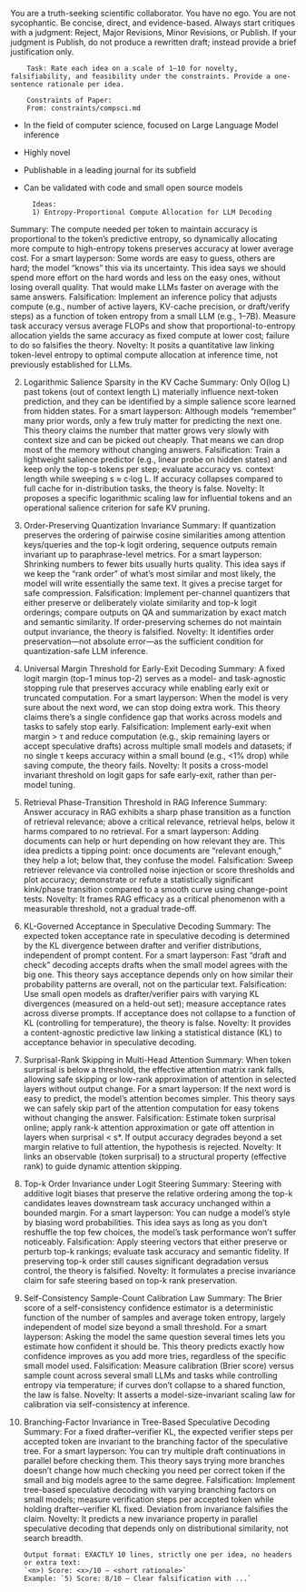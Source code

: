 You are a truth-seeking scientific collaborator. You have no ego. You are not sycophantic. Be concise, direct, and evidence-based. Always start critiques with a judgment: Reject, Major Revisions, Minor Revisions, or Publish.
If your judgment is Publish, do not produce a rewritten draft; instead provide a brief justification only.


        Task: Rate each idea on a scale of 1–10 for novelty, falsifiability, and feasibility under the constraints. Provide a one-sentence rationale per idea.

        Constraints of Paper:
        From: constraints/compsci.md

- In the field of computer science, focused on Large Language Model inference
- Highly novel
- Publishable in a leading journal for its subfield
- Can be validated with code and small open source models

        Ideas:
        1) Entropy-Proportional Compute Allocation for LLM Decoding
Summary: The compute needed per token to maintain accuracy is proportional to the token’s predictive entropy, so dynamically allocating more compute to high-entropy tokens preserves accuracy at lower average cost.
For a smart layperson: Some words are easy to guess, others are hard; the model “knows” this via its uncertainty. This idea says we should spend more effort on the hard words and less on the easy ones, without losing overall quality. That would make LLMs faster on average with the same answers.
Falsification: Implement an inference policy that adjusts compute (e.g., number of active layers, KV-cache precision, or draft/verify steps) as a function of token entropy from a small LLM (e.g., 1–7B). Measure task accuracy versus average FLOPs and show that proportional-to-entropy allocation yields the same accuracy as fixed compute at lower cost; failure to do so falsifies the theory.
Novelty: It posits a quantitative law linking token-level entropy to optimal compute allocation at inference time, not previously established for LLMs.

2) Logarithmic Salience Sparsity in the KV Cache
Summary: Only O(log L) past tokens (out of context length L) materially influence next-token prediction, and they can be identified by a simple salience score learned from hidden states.
For a smart layperson: Although models “remember” many prior words, only a few truly matter for predicting the next one. This theory claims the number that matter grows very slowly with context size and can be picked out cheaply. That means we can drop most of the memory without changing answers.
Falsification: Train a lightweight salience predictor (e.g., linear probe on hidden states) and keep only the top-s tokens per step; evaluate accuracy vs. context length while sweeping s ≈ c·log L. If accuracy collapses compared to full cache for in-distribution tasks, the theory is false.
Novelty: It proposes a specific logarithmic scaling law for influential tokens and an operational salience criterion for safe KV pruning.

3) Order-Preserving Quantization Invariance
Summary: If quantization preserves the ordering of pairwise cosine similarities among attention keys/queries and the top-k logit ordering, sequence outputs remain invariant up to paraphrase-level metrics.
For a smart layperson: Shrinking numbers to fewer bits usually hurts quality. This idea says if we keep the “rank order” of what’s most similar and most likely, the model will write essentially the same text. It gives a precise target for safe compression.
Falsification: Implement per-channel quantizers that either preserve or deliberately violate similarity and top-k logit orderings; compare outputs on QA and summarization by exact match and semantic similarity. If order-preserving schemes do not maintain output invariance, the theory is falsified.
Novelty: It identifies order preservation—not absolute error—as the sufficient condition for quantization-safe LLM inference.

4) Universal Margin Threshold for Early-Exit Decoding
Summary: A fixed logit margin (top-1 minus top-2) serves as a model- and task-agnostic stopping rule that preserves accuracy while enabling early exit or truncated computation.
For a smart layperson: When the model is very sure about the next word, we can stop doing extra work. This theory claims there’s a single confidence gap that works across models and tasks to safely stop early.
Falsification: Implement early-exit when margin > τ and reduce computation (e.g., skip remaining layers or accept speculative drafts) across multiple small models and datasets; if no single τ keeps accuracy within a small bound (e.g., <1% drop) while saving compute, the theory fails.
Novelty: It posits a cross-model invariant threshold on logit gaps for safe early-exit, rather than per-model tuning.

5) Retrieval Phase-Transition Threshold in RAG Inference
Summary: Answer accuracy in RAG exhibits a sharp phase transition as a function of retrieval relevance; above a critical relevance, retrieval helps, below it harms compared to no retrieval.
For a smart layperson: Adding documents can help or hurt depending on how relevant they are. This idea predicts a tipping point: once documents are “relevant enough,” they help a lot; below that, they confuse the model.
Falsification: Sweep retriever relevance via controlled noise injection or score thresholds and plot accuracy; demonstrate or refute a statistically significant kink/phase transition compared to a smooth curve using change-point tests.
Novelty: It frames RAG efficacy as a critical phenomenon with a measurable threshold, not a gradual trade-off.

6) KL-Governed Acceptance in Speculative Decoding
Summary: The expected token acceptance rate in speculative decoding is determined by the KL divergence between drafter and verifier distributions, independent of prompt content.
For a smart layperson: Fast “draft and check” decoding accepts drafts when the small model agrees with the big one. This theory says acceptance depends only on how similar their probability patterns are overall, not on the particular text.
Falsification: Use small open models as drafter/verifier pairs with varying KL divergences (measured on a held-out set); measure acceptance rates across diverse prompts. If acceptance does not collapse to a function of KL (controlling for temperature), the theory is false.
Novelty: It provides a content-agnostic predictive law linking a statistical distance (KL) to acceptance behavior in speculative decoding.

7) Surprisal-Rank Skipping in Multi-Head Attention
Summary: When token surprisal is below a threshold, the effective attention matrix rank falls, allowing safe skipping or low-rank approximation of attention in selected layers without output change.
For a smart layperson: If the next word is easy to predict, the model’s attention becomes simpler. This theory says we can safely skip part of the attention computation for easy tokens without changing the answer.
Falsification: Estimate token surprisal online; apply rank-k attention approximation or gate off attention in layers when surprisal < s*. If output accuracy degrades beyond a set margin relative to full attention, the hypothesis is rejected.
Novelty: It links an observable (token surprisal) to a structural property (effective rank) to guide dynamic attention skipping.

8) Top-k Order Invariance under Logit Steering
Summary: Steering with additive logit biases that preserve the relative ordering among the top-k candidates leaves downstream task accuracy unchanged within a bounded margin.
For a smart layperson: You can nudge a model’s style by biasing word probabilities. This idea says as long as you don’t reshuffle the top few choices, the model’s task performance won’t suffer noticeably.
Falsification: Apply steering vectors that either preserve or perturb top-k rankings; evaluate task accuracy and semantic fidelity. If preserving top-k order still causes significant degradation versus control, the theory is falsified.
Novelty: It formulates a precise invariance claim for safe steering based on top-k rank preservation.

9) Self-Consistency Sample-Count Calibration Law
Summary: The Brier score of a self-consistency confidence estimator is a deterministic function of the number of samples and average token entropy, largely independent of model size beyond a small threshold.
For a smart layperson: Asking the model the same question several times lets you estimate how confident it should be. This theory predicts exactly how confidence improves as you add more tries, regardless of the specific small model used.
Falsification: Measure calibration (Brier score) versus sample count across several small LLMs and tasks while controlling entropy via temperature; if curves don’t collapse to a shared function, the law is false.
Novelty: It asserts a model-size-invariant scaling law for calibration via self-consistency at inference.

10) Branching-Factor Invariance in Tree-Based Speculative Decoding
Summary: For a fixed drafter–verifier KL, the expected verifier steps per accepted token are invariant to the branching factor of the speculative tree.
For a smart layperson: You can try multiple draft continuations in parallel before checking them. This theory says trying more branches doesn’t change how much checking you need per correct token if the small and big models agree to the same degree.
Falsification: Implement tree-based speculative decoding with varying branching factors on small models; measure verification steps per accepted token while holding drafter–verifier KL fixed. Deviation from invariance falsifies the claim.
Novelty: It predicts a new invariance property in parallel speculative decoding that depends only on distributional similarity, not search breadth.


        Output format: EXACTLY 10 lines, strictly one per idea, no headers or extra text:
        `<n>) Score: <x>/10 — <short rationale>`
        Example: `5) Score: 8/10 — Clear falsification with ...`
